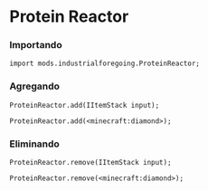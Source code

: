 # Protein Reactor

### Importando

```zenscript
import mods.industrialforegoing.ProteinReactor;
```

### Agregando

```zenscript
ProteinReactor.add(IItemStack input);

ProteinReactor.add(<minecraft:diamond>);
```

### Eliminando

```zenscript
ProteinReactor.remove(IItemStack input);

ProteinReactor.remove(<minecraft:diamond>);
```
